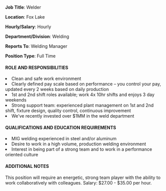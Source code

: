 __Job Title__:	Welder

__Location__:	Fox Lake

__Hourly/Salary__:	Hourly

__Department/Division__:	Welding

__Reports To__:	Welding Manager

__Position Type__:	Full Time
		
#### ROLE AND RESPONSIBILITIES
<li>Clean and safe work environment</li>
<li>Clearly defined pay scale based on performance – you control your pay, updated every 2 weeks based on daily production</li>
<li>1st and 2nd shift roles available; work 4x 10hr shifts and enjoys 3 day weekends</li>
<li>Strong support team: experienced plant management on 1st and 2nd shift, fixture design, quality control, continuous improvement</li>
<li>We’ve recently invested over $1MM in the weld department</li>

#### QUALIFICATIONS AND EDUCATION REQUIREMENTS
<li>MIG welding experienced in steel and/or aluminum</li>
<li>Desire to work in a high volume, production welding environment</>
<li>Interest in being part of a strong team and to work in a performance oriented culture</li>

#### ADDITIONAL NOTES 
This position will require an energetic, strong team player with the ability to work collaboratively with colleagues. Salary: $27.00 - $35.00 per hour.